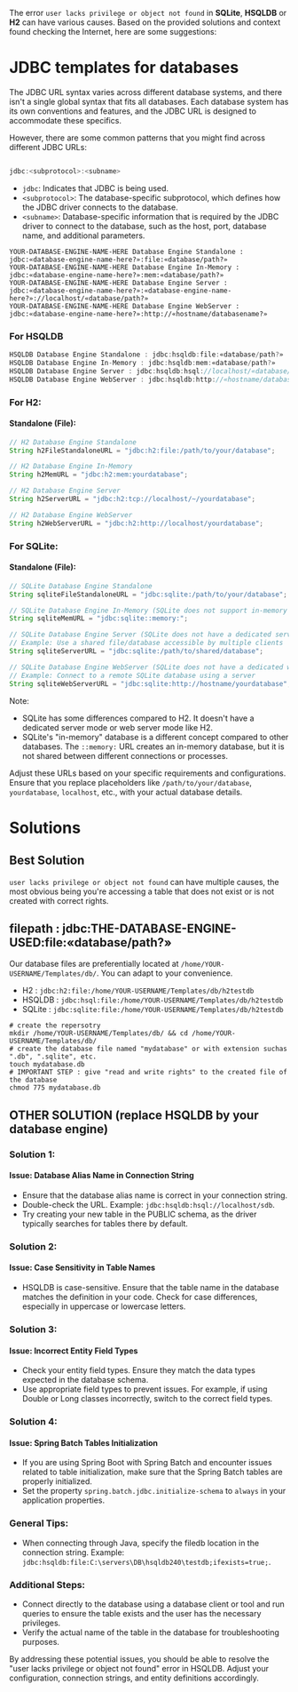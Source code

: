 The error `user lacks privilege or object not found` in **SQLite**, **HSQLDB** or **H2** can have various causes. 
Based on the provided solutions and context found checking the Internet, here are some suggestions:

# JDBC templates for databases

The JDBC URL syntax varies across different database systems, and there isn't a single global syntax that fits all databases. Each database system has its own conventions and features, and the JDBC URL is designed to accommodate these specifics.

However, there are some common patterns that you might find across different JDBC URLs:

```java

jdbc:<subprotocol>:<subname>
```
- `jdbc`: Indicates that JDBC is being used.
- `<subprotocol>`: The database-specific subprotocol, which defines how the JDBC driver connects to the database.
- `<subname>`: Database-specific information that is required by the JDBC driver to connect to the database, such as the host, port, database name, and additional parameters.

```
YOUR-DATABASE-ENGINE-NAME-HERE Database Engine Standalone : jdbc:«database-engine-name-here?»:file:«database/path?»
YOUR-DATABASE-ENGINE-NAME-HERE Database Engine In-Memory : jdbc:«database-engine-name-here?»:mem:«database/path?»
YOUR-DATABASE-ENGINE-NAME-HERE Database Engine Server : jdbc:«database-engine-name-here?»:«database-engine-name-here?»://localhost/«database/path?»
YOUR-DATABASE-ENGINE-NAME-HERE Database Engine WebServer : jdbc:«database-engine-name-here?»:http://«hostname/databasename?»
```

### For HSQLDB

```java
HSQLDB Database Engine Standalone : jdbc:hsqldb:file:«database/path?»
HSQLDB Database Engine In-Memory : jdbc:hsqldb:mem:«database/path?»
HSQLDB Database Engine Server : jdbc:hsqldb:hsql://localhost/«database/path?»
HSQLDB Database Engine WebServer : jdbc:hsqldb:http://«hostname/databasename?»
```


### For H2:

#### Standalone (File):
```java
// H2 Database Engine Standalone
String h2FileStandaloneURL = "jdbc:h2:file:/path/to/your/database";

// H2 Database Engine In-Memory
String h2MemURL = "jdbc:h2:mem:yourdatabase";

// H2 Database Engine Server
String h2ServerURL = "jdbc:h2:tcp://localhost/~/yourdatabase";

// H2 Database Engine WebServer
String h2WebServerURL = "jdbc:h2:http://localhost/yourdatabase";
```

### For SQLite:

#### Standalone (File):
```java
// SQLite Database Engine Standalone
String sqliteFileStandaloneURL = "jdbc:sqlite:/path/to/your/database";

// SQLite Database Engine In-Memory (SQLite does not support in-memory databases in the same way as H2)
String sqliteMemURL = "jdbc:sqlite::memory:";

// SQLite Database Engine Server (SQLite does not have a dedicated server mode like H2)
// Example: Use a shared file/database accessible by multiple clients
String sqliteServerURL = "jdbc:sqlite:/path/to/shared/database";

// SQLite Database Engine WebServer (SQLite does not have a dedicated web server mode)
// Example: Connect to a remote SQLite database using a server
String sqliteWebServerURL = "jdbc:sqlite:http://hostname/yourdatabase";
```

Note:
- SQLite has some differences compared to H2. It doesn't have a dedicated server mode or web server mode like H2.
- SQLite's "in-memory" database is a different concept compared to other databases. The `::memory:` URL creates an in-memory database, but it is not shared between different connections or processes.

Adjust these URLs based on your specific requirements and configurations. Ensure that you replace placeholders like `/path/to/your/database`, `yourdatabase`, `localhost`, etc., with your actual database details.

# Solutions

## Best Solution
`user lacks privilege or object not found` can have multiple causes, the most obvious being you're accessing a table that does not exist or is not created with correct rights. 

## filepath : jdbc:THE-DATABASE-ENGINE-USED:file:«database/path?»
Our database files are preferentially located at `/home/YOUR-USERNAME/Templates/db/`. You can adapt to your convenience.

- H2 : `jdbc:h2:file:/home/YOUR-USERNAME/Templates/db/h2testdb`
- HSQLDB : `jdbc:hsql:file:/home/YOUR-USERNAME/Templates/db/h2testdb`
- SQLite : `jdbc:sqlite:file:/home/YOUR-USERNAME/Templates/db/h2testdb`

```shell
# create the repersotry
mkdir /home/YOUR-USERNAME/Templates/db/ && cd /home/YOUR-USERNAME/Templates/db/
# create the database file named "mydatabase" or with extension suchas ".db", ".sqlite", etc.
touch mydatabase.db
# IMPORTANT STEP : give "read and write rights" to the created file of the database
chmod 775 mydatabase.db
```
## OTHER SOLUTION (replace HSQLDB by your database engine)
### Solution 1:
#### Issue: Database Alias Name in Connection String
- Ensure that the database alias name is correct in your connection string.
- Double-check the URL. Example: `jdbc:hsqldb:hsql://localhost/sdb`.
- Try creating your new table in the PUBLIC schema, as the driver typically searches for tables there by default.

### Solution 2:
#### Issue: Case Sensitivity in Table Names
- HSQLDB is case-sensitive. Ensure that the table name in the database matches the definition in your code. Check for case differences, especially in uppercase or lowercase letters.

### Solution 3:
#### Issue: Incorrect Entity Field Types
- Check your entity field types. Ensure they match the data types expected in the database schema.
- Use appropriate field types to prevent issues. For example, if using Double or Long classes incorrectly, switch to the correct field types.

### Solution 4:
#### Issue: Spring Batch Tables Initialization
- If you are using Spring Boot with Spring Batch and encounter issues related to table initialization, make sure that the Spring Batch tables are properly initialized.
- Set the property `spring.batch.jdbc.initialize-schema` to `always` in your application properties.

### General Tips:
- When connecting through Java, specify the filedb location in the connection string. Example: `jdbc:hsqldb:file:C:\servers\DB\hsqldb240\testdb;ifexists=true;`.

### Additional Steps:
- Connect directly to the database using a database client or tool and run queries to ensure the table exists and the user has the necessary privileges.
- Verify the actual name of the table in the database for troubleshooting purposes.

By addressing these potential issues, you should be able to resolve the "user lacks privilege or object not found" error in HSQLDB. Adjust your configuration, connection strings, and entity definitions accordingly.
